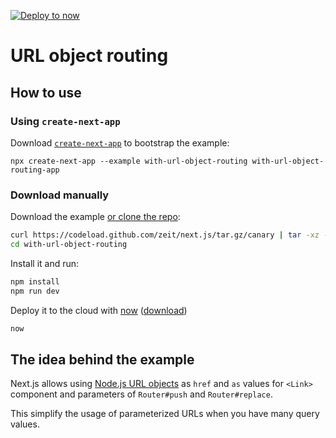 [![Deploy to now](https://deploy.now.sh/static/button.svg)](https://deploy.now.sh/?repo=https://github.com/zeit/next.js/tree/master/examples/with-url-object-routing)
# URL object routing

## How to use

### Using `create-next-app`

Download [`create-next-app`](https://github.com/segmentio/create-next-app) to bootstrap the example:

```
npx create-next-app --example with-url-object-routing with-url-object-routing-app
```

### Download manually

Download the example [or clone the repo](https://github.com/zeit/next.js):

```bash
curl https://codeload.github.com/zeit/next.js/tar.gz/canary | tar -xz --strip=2 next.js-canary/examples/with-url-object-routing
cd with-url-object-routing
```

Install it and run:

```bash
npm install
npm run dev
```

Deploy it to the cloud with [now](https://zeit.co/now) ([download](https://zeit.co/download))

```bash
now
```

## The idea behind the example

Next.js allows using [Node.js URL objects](https://nodejs.org/api/url.html#url_url_strings_and_url_objects) as `href` and `as` values for `<Link>` component and parameters of `Router#push` and `Router#replace`.

This simplify the usage of parameterized URLs when you have many query values.
